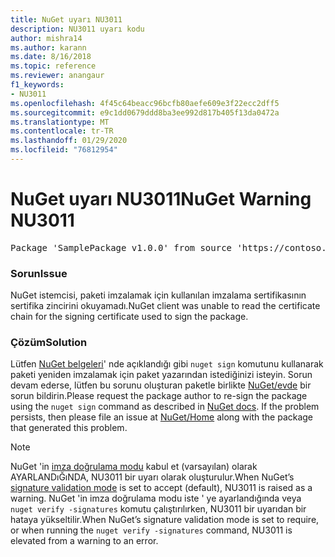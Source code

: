 ```yaml
---
title: NuGet uyarı NU3011
description: NU3011 uyarı kodu
author: mishra14
ms.author: karann
ms.date: 8/16/2018
ms.topic: reference
ms.reviewer: anangaur
f1_keywords:
- NU3011
ms.openlocfilehash: 4f45c64beacc96bcfb80aefe609e3f22ecc2dff5
ms.sourcegitcommit: e9c1dd0679ddd8ba3ee992d817b405f13da0472a
ms.translationtype: MT
ms.contentlocale: tr-TR
ms.lasthandoff: 01/29/2020
ms.locfileid: "76812954"
---
```

# <a name="nuget-warning-nu3011"></a><span data-ttu-id="af2fe-103">NuGet uyarı NU3011</span><span class="sxs-lookup"><span data-stu-id="af2fe-103">NuGet Warning NU3011</span></span>

<pre>Package 'SamplePackage v1.0.0' from source 'https://contoso.com/index.json': The primary signature is invalid.</pre>

### <a name="issue"></a><span data-ttu-id="af2fe-104">Sorun</span><span class="sxs-lookup"><span data-stu-id="af2fe-104">Issue</span></span>

<span data-ttu-id="af2fe-105">NuGet istemcisi, paketi imzalamak için kullanılan imzalama sertifikasının sertifika zincirini okuyamadı.</span><span class="sxs-lookup"><span data-stu-id="af2fe-105">NuGet client was unable to read the certificate chain for the signing certificate used to sign the package.</span></span>


### <a name="solution"></a><span data-ttu-id="af2fe-106">Çözüm</span><span class="sxs-lookup"><span data-stu-id="af2fe-106">Solution</span></span>

<span data-ttu-id="af2fe-107">Lütfen [NuGet belgeleri](../../create-packages/sign-a-package.md)' nde açıklandığı gibi `nuget sign` komutunu kullanarak paketi yeniden imzalamak için paket yazarından istediğinizi isteyin. Sorun devam ederse, lütfen bu sorunu oluşturan paketle birlikte [NuGet/evde](https://github.com/NuGet/Home/issues) bir sorun bildirin.</span><span class="sxs-lookup"><span data-stu-id="af2fe-107">Please request the package author to re-sign the package using the `nuget sign` command as described in [NuGet docs](../../create-packages/sign-a-package.md). If the problem persists, then please file an issue at [NuGet/Home](https://github.com/NuGet/Home/issues) along with the package that generated this problem.</span></span>


> [!Note]
> <span data-ttu-id="af2fe-108">NuGet 'in [imza doğrulama modu](../../consume-packages/installing-signed-packages.md#configure-package-signature-requirements) kabul et (varsayılan) olarak AYARLANDıĞıNDA, NU3011 bir uyarı olarak oluşturulur.</span><span class="sxs-lookup"><span data-stu-id="af2fe-108">When NuGet’s [signature validation mode](../../consume-packages/installing-signed-packages.md#configure-package-signature-requirements) is set to accept (default), NU3011 is raised as a warning.</span></span> <span data-ttu-id="af2fe-109">NuGet 'in imza doğrulama modu iste ' ye ayarlandığında veya `nuget verify -signatures` komutu çalıştırılırken, NU3011 bir uyarıdan bir hataya yükseltilir.</span><span class="sxs-lookup"><span data-stu-id="af2fe-109">When NuGet’s signature validation mode is set to require, or when running the `nuget verify -signatures` command, NU3011 is elevated from a warning to an error.</span></span> 
